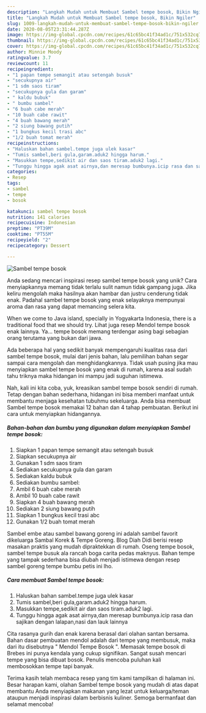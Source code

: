 ```yaml
---
description: "Langkah Mudah untuk Membuat Sambel tempe bosok, Bikin Ngiler"
title: "Langkah Mudah untuk Membuat Sambel tempe bosok, Bikin Ngiler"
slug: 1009-langkah-mudah-untuk-membuat-sambel-tempe-bosok-bikin-ngiler
date: 2020-08-05T23:31:44.287Z
image: https://img-global.cpcdn.com/recipes/61c65bc41f34ad1c/751x532cq70/sambel-tempe-bosok-foto-resep-utama.jpg
thumbnail: https://img-global.cpcdn.com/recipes/61c65bc41f34ad1c/751x532cq70/sambel-tempe-bosok-foto-resep-utama.jpg
cover: https://img-global.cpcdn.com/recipes/61c65bc41f34ad1c/751x532cq70/sambel-tempe-bosok-foto-resep-utama.jpg
author: Minnie Moody
ratingvalue: 3.7
reviewcount: 11
recipeingredient:
- "1 papan tempe semangit atau setengah busuk"
- "secukupnya air"
- "1 sdm saos tiram"
- "secukupnya gula dan garam"
- " kaldu bubuk"
- " bumbu sambel"
- "6 buah cabe merah"
- "10 buah cabe rawit"
- "4 buah bawang merah"
- "2 siung bawang putih"
- "1 bungkus kecil trasi abc"
- "1/2 buah tomat merah"
recipeinstructions:
- "Haluskan bahan sambel.tempe juga ulek kasar"
- "Tumis sambel,beri gula,garam.aduk2 hingga harum."
- "Masukkan tempe,sedikit air dan saos tiram.aduk2 lagi."
- "Tunggu hingga agak asat airnya,dan meresap bumbunya.icip rasa dan sajikan dengan lalapan,nasi dan lauk lainnya"
categories:
- Resep
tags:
- sambel
- tempe
- bosok

katakunci: sambel tempe bosok 
nutrition: 141 calories
recipecuisine: Indonesian
preptime: "PT39M"
cooktime: "PT55M"
recipeyield: "2"
recipecategory: Dessert

---
```



![Sambel tempe bosok](https://img-global.cpcdn.com/recipes/61c65bc41f34ad1c/751x532cq70/sambel-tempe-bosok-foto-resep-utama.jpg)

Anda sedang mencari inspirasi resep sambel tempe bosok yang unik? Cara menyiapkannya memang tidak terlalu sulit namun tidak gampang juga. Jika keliru mengolah maka hasilnya akan hambar dan justru cenderung tidak enak. Padahal sambel tempe bosok yang enak selayaknya mempunyai aroma dan rasa yang dapat memancing selera kita.

When we come to Java island, specially in Yogyakarta Indonesia, there is a traditional food that we should try. Lihat juga resep Mendol tempe bosok enak lainnya. Ya… tempe bosok memang terdengar asing bagi sebagian orang terutama yang bukan dari jawa.

Ada beberapa hal yang sedikit banyak mempengaruhi kualitas rasa dari sambel tempe bosok, mulai dari jenis bahan, lalu pemilihan bahan segar sampai cara mengolah dan menghidangkannya. Tidak usah pusing jika mau menyiapkan sambel tempe bosok yang enak di rumah, karena asal sudah tahu triknya maka hidangan ini mampu jadi suguhan istimewa.


Nah, kali ini kita coba, yuk, kreasikan sambel tempe bosok sendiri di rumah. Tetap dengan bahan sederhana, hidangan ini bisa memberi manfaat untuk membantu menjaga kesehatan tubuhmu sekeluarga. Anda bisa membuat Sambel tempe bosok memakai 12 bahan dan 4 tahap pembuatan. Berikut ini cara untuk menyiapkan hidangannya.

<!--inarticleads1-->

##### Bahan-bahan dan bumbu yang digunakan dalam menyiapkan Sambel tempe bosok:

1. Siapkan 1 papan tempe semangit atau setengah busuk
1. Siapkan secukupnya air
1. Gunakan 1 sdm saos tiram
1. Sediakan secukupnya gula dan garam
1. Sediakan  kaldu bubuk
1. Sediakan  bumbu sambel:
1. Ambil 6 buah cabe merah
1. Ambil 10 buah cabe rawit
1. Siapkan 4 buah bawang merah
1. Sediakan 2 siung bawang putih
1. Siapkan 1 bungkus kecil trasi abc
1. Gunakan 1/2 buah tomat merah


Sambel embe atau sambel bawang goreng ini adalah sambel favorit dikeluarga Sambal Korek &amp; Tempe Goreng. Blog Diah Didi berisi resep masakan praktis yang mudah dipraktekkan di rumah. Oseng tempe bosok, sambel tempe busuk ala rancah boga carita pedas maknyus. Bahan tempe yang tampak sederhana bisa diubah menjadi istimewa dengan resep sambel goreng tempe bumbu petis ini lho. 

<!--inarticleads2-->

##### Cara membuat Sambel tempe bosok:

1. Haluskan bahan sambel.tempe juga ulek kasar
1. Tumis sambel,beri gula,garam.aduk2 hingga harum.
1. Masukkan tempe,sedikit air dan saos tiram.aduk2 lagi.
1. Tunggu hingga agak asat airnya,dan meresap bumbunya.icip rasa dan sajikan dengan lalapan,nasi dan lauk lainnya


Cita rasanya gurih dan enak karena berasal dari olahan santan bersama. Bahan dasar pembuatan mendol adalah dari tempe yang membusuk, maka dari itu disebutnya &#34; Mendol Tempe Bosok &#34;. Memasak tempe bosok di Brebes ini punya kendala yang cukup signifikan. Sangat susah mencari tempe yang bisa dibuat bosok. Penulis mencoba puluhan kali membosokkan tempe tapi banyak. 

Terima kasih telah membaca resep yang tim kami tampilkan di halaman ini. Besar harapan kami, olahan Sambel tempe bosok yang mudah di atas dapat membantu Anda menyiapkan makanan yang lezat untuk keluarga/teman ataupun menjadi inspirasi dalam berbisnis kuliner. Semoga bermanfaat dan selamat mencoba!
